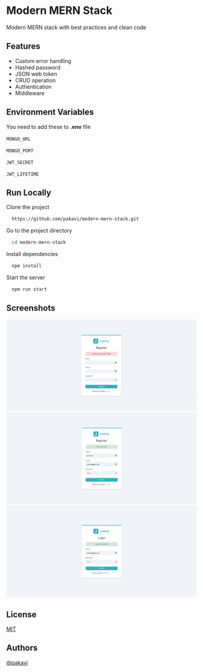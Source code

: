 # Modern MERN Stack

Modern MERN stack with best practices and clean code

## Features

- Custom error handling
- Hashed password
- JSON web token
- CRUD operation
- Authentication
- Middleware

## Environment Variables

You need to add these to **.env** file

`MONGO_URL`

`MONGO_PORT`

`JWT_SECRET`

`JWT_LIFETIME`

## Run Locally

Clone the project

```bash
  https://github.com/pakavi/modern-mern-stack.git
```

Go to the project directory

```bash
  cd modern-mern-stack
```

Install dependencies

```bash
  npm install
```

Start the server

```bash
  npm run start
```

## Screenshots

![App Screenshot](./preview/modern-mern-stack-error.png)
![App Screenshot](./preview/modern-mern-stack-register.png)
![App Screenshot](./preview/modern-mern-stack-login.png)

## License

[MIT](https://github.com/pakavi/modern-mern-stack/blob/main/LICENSE.md)


## Authors

[@pakavi](https://github.com/pakavi)
